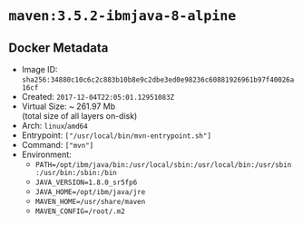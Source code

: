# `maven:3.5.2-ibmjava-8-alpine`

## Docker Metadata

- Image ID: `sha256:34880c10c6c2c883b10b8e9c2dbe3ed0e98236c60881926961b97f40026a16cf`
- Created: `2017-12-04T22:05:01.12951083Z`
- Virtual Size: ~ 261.97 Mb  
  (total size of all layers on-disk)
- Arch: `linux`/`amd64`
- Entrypoint: `["/usr/local/bin/mvn-entrypoint.sh"]`
- Command: `["mvn"]`
- Environment:
  - `PATH=/opt/ibm/java/bin:/usr/local/sbin:/usr/local/bin:/usr/sbin:/usr/bin:/sbin:/bin`
  - `JAVA_VERSION=1.8.0_sr5fp6`
  - `JAVA_HOME=/opt/ibm/java/jre`
  - `MAVEN_HOME=/usr/share/maven`
  - `MAVEN_CONFIG=/root/.m2`
